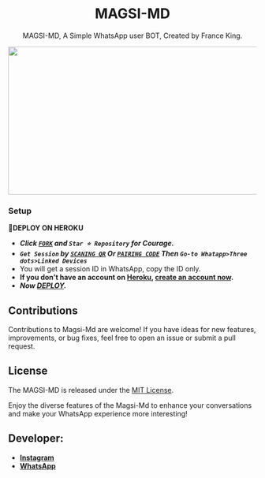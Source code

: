  <h1 align="center"> MAGSI-MD </h1>
<p align="center"> MAGSI-MD, A Simple WhatsApp user BOT, Created by France King.
</p>



<img src="https://i.imgur.com/TSsUASo.jpg" width="700" height="300"/>



### Setup

**📌DEPLOY ON HEROKU**
   - ***Click [`FORK`](https://github.com/Dilmagsi/magsi-Md/fork) and `Star ⭐ Repository` for Courage.***
   - ***`Get Session` by [`SCANING QR`](https://magsi-md-qr.onrender.com) Or [`PAIRING CODE`](https://magsimd-session-5fea4d73011f.herokuapp.com/pair) Then `Go-to Whatapp>Three dots>Linked Devices`***
   - You will get a session ID in WhatsApp, copy the ID only.
   - **If you don't have an account on [Heroku](https://signup.heroku.com/), [create an account now](https://signup.heroku.com/).**
   - ***Now [DEPLOY](https://dashboard.heroku.com/new?template=https://github.com/Dilmagsi/magsi-Md).***


## Contributions

Contributions to Magsi-Md are welcome! If you have ideas for new features, improvements, or bug fixes, feel free to open an issue or submit a pull request.

## License

The MAGSI-MD is released under the [MIT License](https://opensource.org/licenses/MIT).

Enjoy the diverse features of the Magsi-Md  to enhance your conversations and make your WhatsApp experience more interesting!

## Developer:

- [**Instagram**](https://instagram.com/raeesbabumagsi.baloch)
- [**WhatsApp**](https://wa.me/923002659448)

